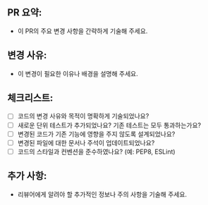## PR 요약:

- 이 PR의 주요 변경 사항을 간략하게 기술해 주세요.

## 변경 사유:

- 이 변경이 필요한 이유나 배경을 설명해 주세요.

## 체크리스트:

- [ ] 코드의 변경 사유와 목적이 명확하게 기술되었나요?
- [ ] 새로운 단위 테스트가 추가되었나요? 기존 테스트는 모두 통과하는가요?
- [ ] 변경된 코드가 기존 기능에 영향을 주지 않도록 설계되었나요?
- [ ] 변경된 파일에 대한 문서나 주석이 업데이트되었나요?
- [ ] 코드의 스타일과 컨벤션을 준수하였나요? (예: PEP8, ESLint)

## 추가 사항:

- 리뷰어에게 알려야 할 추가적인 정보나 주의 사항을 기술해 주세요.
